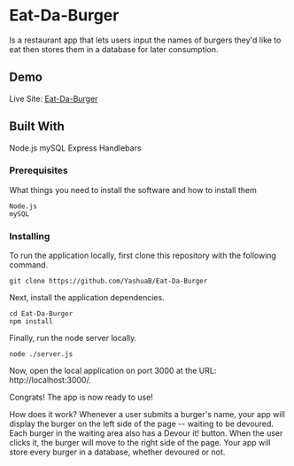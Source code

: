 
# Eat-Da-Burger 
Is a restaurant app that lets users input the names of burgers they'd like to eat then stores them in a database for later consumption.


## Demo

Live Site: [Eat-Da-Burger](https://hidden-beyond-46898.herokuapp.com/)
## Built With
Node.js
mySQL
Express
Handlebars
### Prerequisites
What things you need to install the software and how to install them

```
Node.js
mySQL

```
### Installing
To run the application locally, first clone this repository with the following command.
```
git clone https://github.com/YashuaB/Eat-Da-Burger
```
Next, install the application dependencies.

```
cd Eat-Da-Burger
npm install
```
Finally, run the node server locally.

```
node ./server.js
```
Now, open the local application on port 3000 at the URL: http://localhost:3000/.

Congrats! The app is now ready to use!

How does it work?
Whenever a user submits a burger's name, your app will display the burger on the left side of the page -- waiting to be devoured.
Each burger in the waiting area also has a Devour it! button. When the user clicks it, the burger will move to the right side of the page.
Your app will store every burger in a database, whether devoured or not.